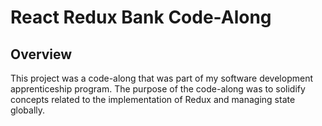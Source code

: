 # React Redux Bank Code-Along

## Overview
This project was a code-along that was part of my software development apprenticeship program.  The purpose of the code-along was to solidify concepts related to the implementation of Redux and managing state globally.